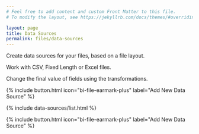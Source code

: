 ```yaml
---
# Feel free to add content and custom Front Matter to this file.
# To modify the layout, see https://jekyllrb.com/docs/themes/#overriding-theme-defaults

layout: page
title: Data Sources
permalink: files/data-sources
---
```


Create data sources for your files, based on a file layout.

Work with CSV, Fixed Length or Excel files.

Change the final value of fields using the transformations.

{%
 include button.html
 icon="bi-file-earmark-plus"
 label="Add New Data Source"
%}

{% include data-sources/list.html %}

{%
 include button.html
 icon="bi-file-earmark-plus"
 label="Add New Data Source"
%}